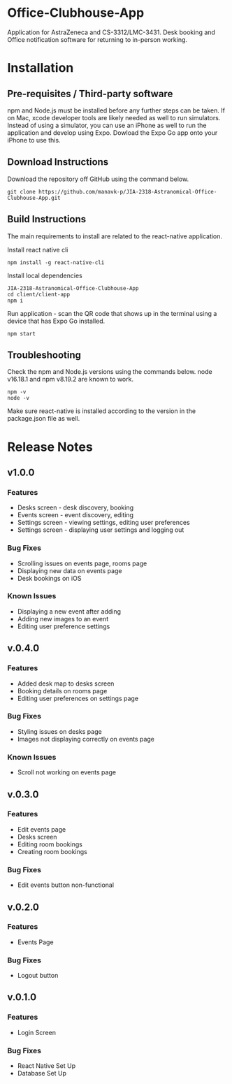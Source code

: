 # Office-Clubhouse-App
Application for AstraZeneca and CS-3312/LMC-3431.  Desk booking and Office notification software for returning to in-person working. 

# Installation
## Pre-requisites / Third-party software
npm and Node.js must be installed before any further steps can be taken. If on Mac, xcode developer tools are likely needed as well to run simulators. Instead of using a simulator, you can use an iPhone as well to run the application and develop using Expo. Dowload the Expo Go app onto your iPhone to use this. 

## Download Instructions
Download the repository off GitHub using the command below.
```
git clone https://github.com/manavk-p/JIA-2318-Astranomical-Office-Clubhouse-App.git
```


## Build Instructions
The main requirements to install are related to the react-native application. 

Install react native cli
```
npm install -g react-native-cli
```
Install local dependencies
```
JIA-2318-Astranomical-Office-Clubhouse-App
cd client/client-app
npm i
```

Run application - scan the QR code that shows up in the terminal using a device that has Expo Go installed.
```
npm start
```

## Troubleshooting
Check the npm and Node.js versions using the commands below. node v16.18.1 and npm v8.19.2 are known to work.
```
npm -v
node -v
```
Make sure react-native is installed according to the version in the package.json file as well. 

# Release Notes
## v1.0.0
### Features
* Desks screen - desk discovery, booking
* Events screen - event discovery, editing
* Settings screen - viewing settings, editing user preferences
* Settings screen - displaying user settings and logging out
### Bug Fixes
* Scrolling issues on events page, rooms page
* Displaying new data on events page
* Desk bookings on iOS
### Known Issues
* Displaying a new event after adding
* Adding new images to an event
* Editing user preference settings
## v.0.4.0
### Features
* Added desk map to desks screen
* Booking details on rooms page
* Editing user preferences on settings page
### Bug Fixes
* Styling issues on desks page
* Images not displaying correctly on events page
### Known Issues
* Scroll not working on events page
## v.0.3.0
### Features
* Edit events page
* Desks screen
* Editing room bookings
* Creating room bookings
### Bug Fixes
* Edit events button non-functional
## v.0.2.0
### Features
* Events Page
### Bug Fixes
* Logout button
## v.0.1.0
### Features
* Login Screen
### Bug Fixes
* React Native Set Up
* Database Set Up